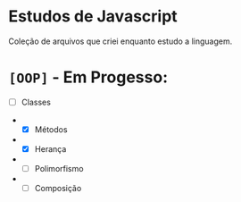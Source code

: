 # Estudos de Javascript
Coleção de arquivos que criei enquanto estudo a linguagem.

# ` [OOP] ` - Em Progesso:
- [ ] Classes
- - [X] Métodos
- - [X] Herança
- - [ ] Polimorfismo
- - [ ] Composição
